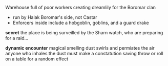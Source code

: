 Warehouse full of poor workers creating dreamlily for the Boromar clan
- run by Halak Boromar's side, not Castar
- Enforcers inside include a hobgoblin, goblins, and a guard drake


**secret**
the place is being surveilled by the Sharn watch, who are preparing for a raid...

**dynamic encounter**
magical smelling dust swirls and permiates the air
anyone who inhales the dust must make a constatution saving throw or roll on a table for a random effect
